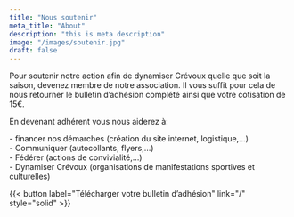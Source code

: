 ```yaml
---
title: "Nous soutenir"
meta_title: "About"
description: "this is meta description"
image: "/images/soutenir.jpg"
draft: false
---
```


Pour soutenir notre action afin de dynamiser Crévoux quelle que soit la saison, devenez membre de notre association. Il vous suffit pour cela de nous retourner le bulletin d’adhésion complété ainsi que votre cotisation de 15€.

En devenant adhérent vous nous aiderez à:

\- financer nos démarches (création du site internet, logistique,…)<br>
\- Communiquer (autocollants, flyers,…)<br>
\- Fédérer (actions de convivialité,…)<br>
\- Dynamiser Crévoux (organisations de manifestations sportives et culturelles)<br>

{{< button label="Télécharger votre bulletin d’adhésion" link="/" style="solid" >}}
